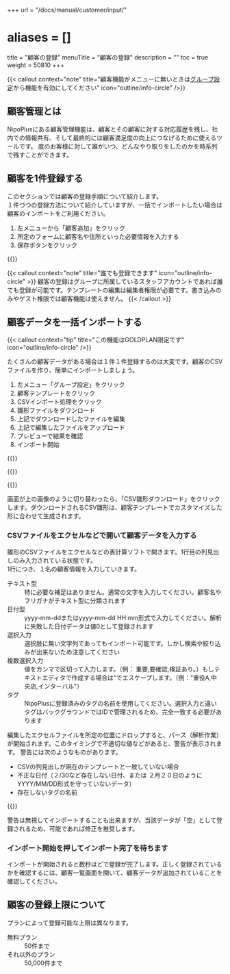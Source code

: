 +++
url = "/docs/manual/customer/input/"
# aliases = []
title = "顧客の登録"
menuTitle = "顧客の登録"
description = ""
toc = true
weight = 50810
+++

{{< callout context="note" title="顧客機能がメニューに無いときは[グループ設定](/docs/setup/setting-group/#optionalFunction)から機能を有効にしてください" icon="outline/info-circle" />}}

## 顧客管理とは

NipoPlusにある顧客管理機能は、顧客とその顧客に対する対応履歴を残し、社内での情報共有、そして最終的には顧客満足度の向上につなげるために使えるツールです。
度のお客様に対して誰がいつ、どんなやり取りをしたのかを時系列で残すことができます。

## 顧客を1件登録する

このセクションでは顧客の登録手順について紹介します。  
１件づつの登録方法について紹介していますが、一括でインポートしたい場合は顧客のインポートをご利用ください。

1. 左メニューから「顧客追加」をクリック
2. 所定のフォームに顧客名や住所といった必要情報を入力する
3. 保存ボタンをクリック

{{<icatch filename="img/customerInput" msg="顧客登録画面イメージ。フォームはカスタマイズ可能です"  alice="here"  marginLess="true">}}

{{< callout context="note" title="誰でも登録できます" icon="outline/info-circle" >}}
顧客の登録はグループに所属しているスタッフアカウントであれば誰でも登録が可能です。テンプレートの編集は編集者権限が必要です。書き込みのみやゲスト権限では顧客機能は使えません。
{{< /callout >}}

## 顧客データを一括インポートする

{{< callout context="tip" title="この機能はGOLDPLAN限定です" icon="outline/info-circle" />}}

たくさんの顧客データがある場合は１件１件登録するのは大変です。顧客のCSVファイルを作り、簡単にインポートしましょう。

1. 左メニュー「グループ設定」をクリック
2. 顧客テンプレートをクリック
3. CSVインポート処理をクリック
4. 雛形ファイルをダウンロード
5. 上記でダウンロードしたファイルを編集
6. 上記で編集したファイルをアップロード
7. プレビューで結果を確認
8. インポート開始

{{<iTablet filename="img/customerImport" msg="既存のデータはインポートでサクッと登録しよう"  alice="ok"  marginLess="true">}}

{{<nextArrow>}}

{{<iTablet filename="img/customerCSV" msg="ここからCSVファイルをダウンロードしてアップロードするよ"  alice="ok"  marginLess="true">}}

画面が上の画像のように切り替わったら、「CSV雛形ダウンロード」をクリックします。ダウンロードされるCSV雛形は、顧客テンプレートでカスタマイズした形に合わせて生成されます。

### CSVファイルをエクセルなどで開いて顧客データを入力する

雛形のCSVファイルをエクセルなどの表計算ソフトで開きます。1行目の列見出しのみ入力されている状態です。  
1行につき、１名の顧客情報を入力していきます。

<dl class="basic">
<dt>テキスト型</dt>
<dd>特に必要な補足はありません。通常の文字を入力してください。顧客名やフリガナがテキスト型に分類されます</dd>
<dt>日付型</dt>
<dd>yyyy-mm-ddまたはyyyy-mm-dd HH:mm形式で入力してください。解析に失敗した日付データは値0として登録されます</dd>
<dt>選択入力</dt>
<dd>選択肢に無い文字列であってもインポート可能です。しかし検索や絞り込みが出来ないため注意してください</dd>
<dt>複数選択入力</dt>
<dd>値をカンマで区切って入力します。（例： 重要,要確認,検証あり。）もしテキストエディタで作成する場合は"でエスケープします。（例："重役A,中央店,インターバル"） </dd>
<dt>タグ</dt>
<dd>NipoPlusに登録済みのタグの名前を使用してください。選択入力と違いタグはバックグラウンドではIDで管理されるため、完全一致する必要があります</dd>
</dl>

編集したエクセルファイルを所定の位置にドロップすると、パース（解析作業）が開始されます。このタイミングで不適切な値などがあると、警告が表示されます。
警告には次のようなものがあります。

- CSVの列見出しが現在のテンプレートと一致していない場合
- 不正な日付（２/30など存在しない日付、または ２月２０日のようにYYYY/MM/DD形式を守っていないデータ）
- 存在しないタグの名前

{{<iTablet filename="img/customerCSVUpload" msg="編集した顧客CSVをUploadするよ"  alice="ok"  marginLess="true">}}

警告は無視してインポートすることも出来ますが、当該データが「空」として登録されるため、可能であれば修正を推奨します。

### インポート開始を押してインポート完了を待ちます

インポートが開始されると数秒ほどで登録が完了します。正しく登録されているかを確認するには、顧客一覧画面を開いて、顧客データが追加されていることを確認してください。

## 顧客の登録上限について

プランによって登録可能な上限は異なります。

<dl class="basic">
<dt>無料プラン</dt>
<dd>50件まで</dd>
<dt>それ以外のプラン</dt>
<dd>50,000件まで</dd>
</dl>

